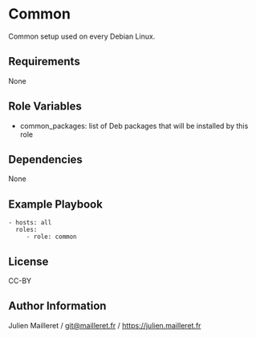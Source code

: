 Common
======

Common setup used on every Debian Linux.

Requirements
------------

None

Role Variables
--------------

- common_packages: list of Deb packages that will be installed by this role

Dependencies
------------

None

Example Playbook
----------------

    - hosts: all
      roles:
         - role: common

License
-------

CC-BY

Author Information
------------------

Julien Mailleret / git@mailleret.fr / https://julien.mailleret.fr